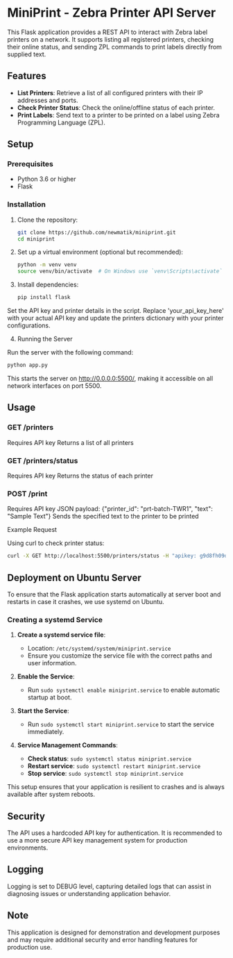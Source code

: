 # MiniPrint - Zebra Printer API Server

This Flask application provides a REST API to interact with Zebra label printers on a network. It supports listing all registered printers, checking their online status, and sending ZPL commands to print labels directly from supplied text.

## Features

- **List Printers**: Retrieve a list of all configured printers with their IP addresses and ports.
- **Check Printer Status**: Check the online/offline status of each printer.
- **Print Labels**: Send text to a printer to be printed on a label using Zebra Programming Language (ZPL).

## Setup

### Prerequisites

- Python 3.6 or higher
- Flask

### Installation

1. Clone the repository:
   ```bash
   git clone https://github.com/newmatik/miniprint.git
   cd miniprint
   ```

2. Set up a virtual environment (optional but recommended):
   ```bash
   python -m venv venv
   source venv/bin/activate  # On Windows use `venv\Scripts\activate`
   ```

3. Install dependencies:
   ```bash
   pip install flask
   ```
   
Set the API key and printer details in the script. Replace 'your_api_key_here' with your actual API key and update the printers dictionary with your printer configurations.

4. Running the Server
   
Run the server with the following command:
  ```bash
  python app.py
  ```

This starts the server on http://0.0.0.0:5500/, making it accessible on all network interfaces on port 5500.

## Usage

### GET /printers

Requires API key
Returns a list of all printers

### GET /printers/status

Requires API key
Returns the status of each printer

### POST /print

Requires API key
JSON payload: {"printer_id": "prt-batch-TWR1", "text": "Sample Text"}
Sends the specified text to the printer to be printed

Example Request

Using curl to check printer status:

```bash
curl -X GET http://localhost:5500/printers/status -H "apikey: g9d8fh09df8hg09f8siw3erfsd8"
```

## Deployment on Ubuntu Server

To ensure that the Flask application starts automatically at server boot and restarts in case it crashes, we use systemd on Ubuntu.

### Creating a systemd Service

1. **Create a systemd service file**:
   - Location: `/etc/systemd/system/miniprint.service`
   - Ensure you customize the service file with the correct paths and user information.

2. **Enable the Service**:
   - Run `sudo systemctl enable miniprint.service` to enable automatic startup at boot.

3. **Start the Service**:
   - Run `sudo systemctl start miniprint.service` to start the service immediately.

4. **Service Management Commands**:
   - **Check status**: `sudo systemctl status miniprint.service`
   - **Restart service**: `sudo systemctl restart miniprint.service`
   - **Stop service**: `sudo systemctl stop miniprint.service`

This setup ensures that your application is resilient to crashes and is always available after system reboots.

## Security
The API uses a hardcoded API key for authentication. It is recommended to use a more secure API key management system for production environments.

## Logging
Logging is set to DEBUG level, capturing detailed logs that can assist in diagnosing issues or understanding application behavior.

## Note
This application is designed for demonstration and development purposes and may require additional security and error handling features for production use.
